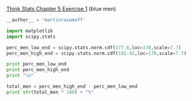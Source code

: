 [Think Stats Chapter 5 Exercise 1](http://greenteapress.com/thinkstats2/html/thinkstats2006.html#toc50) (blue men)

```python
__author__ = 'martinrasumoff'

import matplotlib
import scipy.stats

perc_men_low_end = scipy.stats.norm.cdf(177.8,loc=178,scale=7.7)
perc_men_high_end = scipy.stats.norm.cdf(185.42,loc=178,scale=7.7)

print perc_men_low_end
print perc_men_high_end
print "\n"

total_men = perc_men_high_end - perc_men_low_end
print str(total_men * 100) + "%"
```
